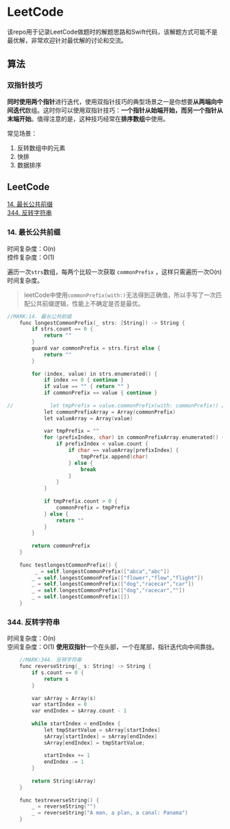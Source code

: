 # LeetCode
该repo用于记录LeetCode做题时的解题思路和Swift代码，该解题方式可能不是最优解，非常欢迎针对最优解的讨论和交流。

## 算法

### 双指针技巧
**同时使用两个指针**进行迭代，使用双指针技巧的典型场景之一是你想要**从两端向中间迭代**数组。这时你可以使用双指针技巧：**一个指针从始端开始，而另一个指针从末端开始**。值得注意的是，这种技巧经常在**排序数组**中使用。

常见场景：
1. 反转数组中的元素  
2. 快排
3. 数据排序


## LeetCode
[14. 最长公共前缀](#14-最长公共前缀)  
[344. 反转字符串](#344-反转字符串)

### 14. 最长公共前缀
时间复杂度：O(n)  
控件复杂度：O(1)

遍历一次`strs`数组，每两个比较一次获取 `commonPrefix` ，这样只需遍历一次O(n)时间复杂度。
> leetCode中使用`commonPrefix(with:)`无法得到正确值，所以手写了一次匹配公共前缀逻辑，性能上不确定是否是最优。

``` objective-c
//MARK:14. 最长公共前缀
    func longestCommonPrefix(_ strs: [String]) -> String {
        if strs.count == 0 {
            return ""
        }
        guard var commonPrefix = strs.first else {
            return ""
        }
        
        for (index, value) in strs.enumerated() {
            if index == 0 { continue }
            if value == "" { return "" }
            if commonPrefix == value { continue }
            
//            let tmpPrefix = value.commonPrefix(with: commonPrefix!) // leetCode 编译器无法正确返回commonPrefix 方法
            let commonPrefixArray = Array(commonPrefix)
            let valueArray = Array(value)
            
            var tmpPrefix = ""
            for (prefixIndex, char) in commonPrefixArray.enumerated() {
                if prefixIndex < value.count {
                    if char == valueArray[prefixIndex] {
                        tmpPrefix.append(char)
                    } else {
                        break
                    }
                }
            }
            
            if tmpPrefix.count > 0 {
                commonPrefix = tmpPrefix
            } else {
                return ""
            }
        }
        
        return commonPrefix
    }
    
    func testlongestCommonPrefix() {
         _ = self.longestCommonPrefix(["abca","abc"])
        _ = self.longestCommonPrefix(["flower","flow","flight"])
        _ = self.longestCommonPrefix(["dog","racecar","car"])
        _ = self.longestCommonPrefix(["dog","racecar",""])
        _ = self.longestCommonPrefix([])
    }
```

### 344. 反转字符串
时间复杂度：O(n)  
空间复杂度：O(1)
**使用双指针**一个在头部，一个在尾部，指针迭代向中间靠拢。

```objective-c
    //MARK:344. 反转字符串
    func reverseString(_ s: String) -> String {
        if s.count == 0 {
            return s
        }
        
        var sArray = Array(s)
        var startIndex = 0
        var endIndex = sArray.count - 1
        
        while startIndex < endIndex {
            let tmpStartValue = sArray[startIndex]
            sArray[startIndex] = sArray[endIndex]
            sArray[endIndex] = tmpStartValue;
            
            startIndex += 1
            endIndex -= 1
        }
        
        return String(sArray)
    }
    
    func testreverseString() {
        _ = reverseString("")
        _ = reverseString("A man, a plan, a canal: Panama")
    }
```